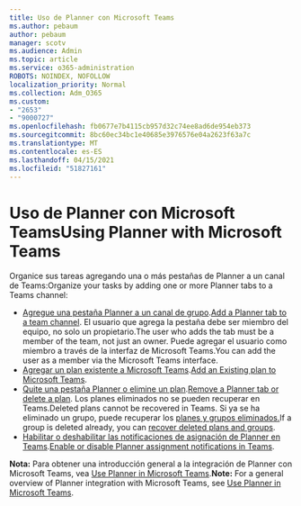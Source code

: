 ```yaml
---
title: Uso de Planner con Microsoft Teams
ms.author: pebaum
author: pebaum
manager: scotv
ms.audience: Admin
ms.topic: article
ms.service: o365-administration
ROBOTS: NOINDEX, NOFOLLOW
localization_priority: Normal
ms.collection: Adm_O365
ms.custom:
- "2653"
- "9000727"
ms.openlocfilehash: fb0677e7b4115cb957d32c74ee8ad6de954eb373
ms.sourcegitcommit: 8bc60ec34bc1e40685e3976576e04a2623f63a7c
ms.translationtype: MT
ms.contentlocale: es-ES
ms.lasthandoff: 04/15/2021
ms.locfileid: "51827161"
---
```

# <a name="using-planner-with-microsoft-teams"></a><span data-ttu-id="633c6-102">Uso de Planner con Microsoft Teams</span><span class="sxs-lookup"><span data-stu-id="633c6-102">Using Planner with Microsoft Teams</span></span>

<span data-ttu-id="633c6-103">Organice sus tareas agregando una o más pestañas de Planner a un canal de Teams:</span><span class="sxs-lookup"><span data-stu-id="633c6-103">Organize your tasks by adding one or more Planner tabs to a Teams channel:</span></span> 

- <span data-ttu-id="633c6-104">[Agregue una pestaña Planner a un canal de grupo](https://support.office.com/article/62798a9f-e8f7-4722-a700-27dd28a06ee0#bkmk_addaplannertabtoateamchannel).</span><span class="sxs-lookup"><span data-stu-id="633c6-104">[Add a Planner tab to a team channel](https://support.office.com/article/62798a9f-e8f7-4722-a700-27dd28a06ee0#bkmk_addaplannertabtoateamchannel).</span></span> <span data-ttu-id="633c6-105">El usuario que agrega la pestaña debe ser miembro del equipo, no solo un propietario.</span><span class="sxs-lookup"><span data-stu-id="633c6-105">The user who adds the tab must be a member of the team, not just an owner.</span></span> <span data-ttu-id="633c6-106">Puede agregar el usuario como miembro a través de la interfaz de Microsoft Teams.</span><span class="sxs-lookup"><span data-stu-id="633c6-106">You can add the user as a member via the Microsoft Teams interface.</span></span>
- <span data-ttu-id="633c6-107">[Agregar un plan existente a Microsoft Teams](https://techcommunity.microsoft.com/t5/Planner-Blog/Bringing-a-Plan-into-Microsoft-Teams/ba-p/57463).</span><span class="sxs-lookup"><span data-stu-id="633c6-107">[Add an Existing plan to Microsoft Teams](https://techcommunity.microsoft.com/t5/Planner-Blog/Bringing-a-Plan-into-Microsoft-Teams/ba-p/57463).</span></span>
- <span data-ttu-id="633c6-108">[Quite una pestaña Planner o elimine un plan](https://support.office.com/article/62798a9f-e8f7-4722-a700-27dd28a06ee0#bkmk_removeaplannertabordeleteaplan).</span><span class="sxs-lookup"><span data-stu-id="633c6-108">[Remove a Planner tab or delete a plan](https://support.office.com/article/62798a9f-e8f7-4722-a700-27dd28a06ee0#bkmk_removeaplannertabordeleteaplan).</span></span> <span data-ttu-id="633c6-109">Los planes eliminados no se pueden recuperar en Teams.</span><span class="sxs-lookup"><span data-stu-id="633c6-109">Deleted plans cannot be recovered in Teams.</span></span> <span data-ttu-id="633c6-110">Si ya se ha eliminado un grupo, puede recuperar los [planes y grupos eliminados.](https://blogs.msdn.microsoft.com/brismith/2017/03/29/microsoft-planner-now-you-can-recover-deleted-plans-and-groups)</span><span class="sxs-lookup"><span data-stu-id="633c6-110">If a group is deleted already, you can [recover deleted plans and groups](https://blogs.msdn.microsoft.com/brismith/2017/03/29/microsoft-planner-now-you-can-recover-deleted-plans-and-groups).</span></span>
- <span data-ttu-id="633c6-111">[Habilitar o deshabilitar las notificaciones de asignación de Planner en Teams](https://support.office.com/article/62798a9f-e8f7-4722-a700-27dd28a06ee0#bkmk_getplannerassignmentnotificationsinteams).</span><span class="sxs-lookup"><span data-stu-id="633c6-111">[Enable or disable Planner assignment notifications in Teams](https://support.office.com/article/62798a9f-e8f7-4722-a700-27dd28a06ee0#bkmk_getplannerassignmentnotificationsinteams).</span></span>

<span data-ttu-id="633c6-112">**Nota:** Para obtener una introducción general a la integración de Planner con Microsoft Teams, vea [Use Planner in Microsoft Teams](https://support.office.com/article/62798a9f-e8f7-4722-a700-27dd28a06ee0).</span><span class="sxs-lookup"><span data-stu-id="633c6-112">**Note:** For a general overview of Planner integration with Microsoft Teams, see [Use Planner in Microsoft Teams](https://support.office.com/article/62798a9f-e8f7-4722-a700-27dd28a06ee0).</span></span>